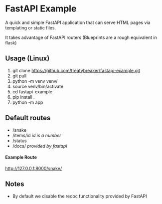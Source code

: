 # FastAPI Example
A quick and simple FastAPI application that can serve HTML pages via templating or static files.

It takes advantage of FastAPI routers (Blueprints are a rough equivalent in flask)

## Usage (Linux)
1. git clone https://github.com/treatybreaker/fastapi-example.git
2. git pull
3. python -m venv venv/
4. source venv/bin/activate
5. cd fastapi-example
6. pip install .
7. python -m app

## Default routes
- /snake
- /items/id  *id is a number*
- /status
- /docs/  *provided by fastapi*

#### Example Route
http://127.0.0.1:8000/snake/

## Notes
- By default we disable the redoc functionality provided by FastAPI
